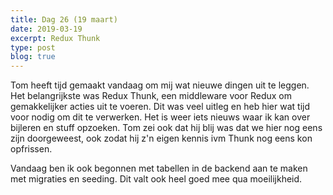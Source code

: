 ```yaml
---
title: Dag 26 (19 maart)
date: 2019-03-19
excerpt: Redux Thunk
type: post
blog: true
---
```


Tom heeft tijd gemaakt vandaag om mij wat nieuwe dingen uit te leggen. Het belangrijkste was Redux Thunk, een middleware voor Redux om gemakkelijker acties uit te voeren. Dit was veel uitleg en heb hier wat tijd voor nodig om dit te verwerken. Het is weer iets nieuws waar ik kan over bijleren en stuff opzoeken. Tom zei ook dat hij blij was dat we hier nog eens zijn doorgeweest, ook zodat hij z'n eigen kennis ivm Thunk nog eens kon opfrissen.

Vandaag ben ik ook begonnen met tabellen in de backend aan te maken met migraties en seeding. Dit valt ook heel goed mee qua moeilijkheid.
